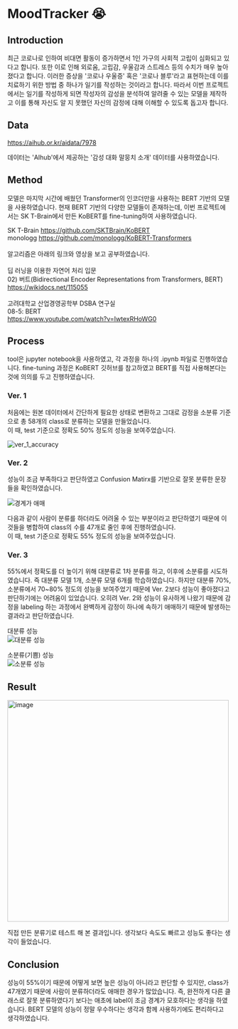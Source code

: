 # MoodTracker :sob:

## Introduction

최근 코로나로 인하여 비대면 활동이 증가하면서 1인 가구의 사회적 고립이 심화되고 있다고 합니다. 또한 이로 인해 외로움, 고립감, 우울감과 스트레스 등의 수치가 매우 높아졌다고 합니다. 이러한 증상을 '코로나 우울증' 혹은 '코로나 블루'라고 표현하는데 이를 치료하기 위한 방법 중 하나가 일기를 작성하는 것이라고 합니다. 따라서 이번 프로젝트에서는 일기를 작성하게 되면 작성자의 감성을 분석하여 알려줄 수 있는 모델을 제작하고 이를 통해 자신도 알 지 못했던 자신의 감정에 대해 이해할 수 있도록 돕고자 합니다.

## Data

https://aihub.or.kr/aidata/7978

데이터는 'AIhub'에서 제공하는 '감성 대화 말뭉치 소개' 데이터를 사용하였습니다.

## Method

모델은 마지막 시간에 배웠던 Transformer의 인코더만을 사용하는 BERT 기반의 모델을 사용하였습니다. 현재 BERT 기반의 다양한 모델들이 존재하는데, 이번 프로젝트에서는 SK T-Brain에서 만든 KoBERT를 fine-tuning하여 사용하였습니다.

SK T-Brain https://github.com/SKTBrain/KoBERT <br>
monologg https://github.com/monologg/KoBERT-Transformers<br>
<br>
알고리즘은 아래의 링크와 영상을 보고 공부하였습니다.<br>
<br>
딥 러닝을 이용한 자연어 처리 입문<br> 02) 버트(Bidirectional Encoder Representations from Transformers, BERT)
<br>
https://wikidocs.net/115055 <br>
<br>
고려대학교 산업경영공학부 DSBA 연구실<br>
08-5: BERT<br>
https://www.youtube.com/watch?v=IwtexRHoWG0
<br>

## Process

tool은 jupyter notebook을 사용하였고, 각 과정을 하나의 .ipynb 파일로 진행하였습니다. fine-tuning 과정은 KoBERT 깃허브를 참고하였고 BERT를 직접 사용해본다는 것에 의의를 두고 진행하였습니다.

### Ver. 1

처음에는 원본 데이터에서 간단하게 필요한 상태로 변환하고 그대로 감정을 소분류 기준으로 총 58개의 class로 분류하는 모델을 만들었습니다.<br>
이 때, test 기준으로 정확도 50% 정도의 성능을 보여주었습니다.<br>

![ver_1_accuracy](https://user-images.githubusercontent.com/83542989/170863516-6e65f0e6-646a-4942-a45c-0271fb26f4e5.jpg)

### Ver. 2

성능이 조금 부족하다고 판단하였고 Confusion Matirx를 기반으로 잘못 분류한 문장들을 확인하였습니다. <br>

![경계가 애매](https://user-images.githubusercontent.com/83542989/170864544-1499a7b8-94e1-451f-bff4-69e5448f1dcc.jpg)

다음과 같이 사람이 분류를 하더라도 어려울 수 있는 부분이라고 판단하였기 때문에 이것들을 병합하여 class의 수를 47개로 줄인 후에 진행하였습니다. <br>
이 때, test 기준으로 정확도 55% 정도의 성능을 보여주었습니다.

### Ver. 3

55%에서 정확도를 더 높이기 위해 대분류로 1차 분류를 하고, 이후에 소분류를 시도하였습니다. 즉 대분류 모델 1개, 소분류 모델 6개를 학습하였습니다. 하지만 대분류 70%, 소분류에서 70~80% 정도의 성능을 보여주었기 때문에 Ver. 2보다 성능이 좋아졌다고 판단하기에는 어려움이 있었습니다. 오히려 Ver. 2와 성능이 유사하게 나왔기 때문에 감정을 labeling 하는 과정에서 완벽하게 감정이 하나에 속하기 애매하기 때문에 발생하는 결과라고 판단하였습니다.<br>

대분류 성능<br>
![대분류 성능](https://user-images.githubusercontent.com/83542989/170864751-91a58f0f-ef8a-408e-8990-9ba68d71b676.jpg)

소분류(기쁨) 성능<br>
![소분류 성능](https://user-images.githubusercontent.com/83542989/170864949-22454c26-c255-457b-b4b1-f9c279adfde5.jpg)

## Result

<img width="498" alt="image" src="https://user-images.githubusercontent.com/83542989/170871236-0b7c72d2-8612-4d62-a57c-6c7243e2e5be.png">

직접 만든 분류기로 테스트 해 본 결과입니다. 생각보다 속도도 빠르고 성능도 좋다는 생각이 들었습니다.

## Conclusion

성능이 55%이기 때문에 어떻게 보면 높은 성능이 아니라고 판단할 수 있지만, class가 47개였기 때문에 사람이 분류하더라도 애매한 경우가 많았습니다. 즉, 완전하게 다른 클래스로 잘못 분류하였다기 보다는 애초에 label이 조금 경계가 모호하다는 생각을 하였습니다. BERT 모델의 성능이 정말 우수하다는 생각과 함께 사용하기에도 편리하다고 생각하였습니다.
